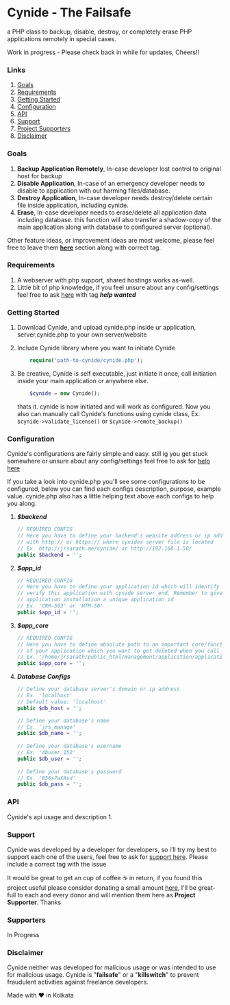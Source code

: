 # Cynide - The Failsafe
a PHP class to backup, disable, destroy, or completely erase PHP applications remotely in special cases.

Work in progress - Please check back in while for updates, Cheers!!
### Links
1. [Goals](#goals)
2. [Requirements](#requirements)
3. [Getting Started](#getting-started)
4. [Configuration](#configuration)
5. [API](#api)
6. [Support](#support)
7. [Project Supporters](#supporters)
7. [Disclaimer](#disclaimer)

### Goals
1. **Backup Application Remotely**, In-case developer lost control to original host for backup
2. **Disable Application**, In-case of an emergency developer needs to disable to application with out harming files/database.
3. **Destroy Application**, In-case developer needs destroy/delete certain file inside application, including cynide.
4. **Erase**, In-case developer needs to erase/delete all application data including database. this function will also transfer a shadow-copy of the main application along with database to configured server (optional).

Other feature ideas, or improvement ideas are most welcome, please feel free to leave them **[here](https://github.com/jrsarath/Cynide/issues/new)** section along with correct tag.
### Requirements
1. A webserver with php support, shared hostings works as-well.
2. Little bit of php knowledge, if you feel unsure about any config/settings feel free to ask [here](https://github.com/jrsarath/Cynide/issues/new) with tag ***help wanted*** 
### Getting Started
1.  Download Cynide, and upload cynide.php inside ur application, server.cynide.php to your own server/website

2.  Include Cynide library where you want to initiate Cynide
    ```php
        require('path-to-cynide/cynide.php');
    ```
3.  Be creative, Cynide is self executable, just initiate it once, call initiation inside your main application or anywhere else.
    ```php
        $cynide = new Cynide();
    ```
    thats it. cynide is now initiated and will work as configured. Now you also can manually call Cynide's functions using cynide class, Ex. ```$cynide->validate_license()``` or ```$cynide->remote_backup()```

### Configuration
Cynide's configurations are fairly simple and easy. still ig you get stuck somewhere or unsure about any config/settings feel free to ask for [help here](https://github.com/jrsarath/Cynide/issues/new)

If you take a look into cynide.php you'll see some configurations to be configured, below you can find each configs description, purpose, example value. cynide.php also has a little helping text above each configs to help you along.

1. ***$backend***
    ```php
    // REQUIRED CONFIG
    // Here you have to define your backend's website address or ip address
    // with http:// or https:// where cynides server file is located
    // Ex. http://jrsarath.me/cynide/ or http://192.168.1.50/
    public $backend = '';
    ```
2.  ***$app_id***
    ```php
    // REQUIRED CONFIG
    // Here you have to define your application id which will identify and 
    // verify this application with cynide server end. Remember to give each 
    // application installation a unique application id
    // Ex. 'CRM-563' or 'HTM-50'
    public $app_id = '';
    ```
3.  ***$app_core***
    ```php
    // REQUIRED CONFIG
    // Here you have to define absolute path to an important core/functions.php file// 
    // of your application which you want to get deleted when you call Cynide's remote destroy function
    // Ex. '/home/jrsarath/public_html/management/application/application.php' or 'application.php'
    public $app_core = '';        
    ```
4.  ***Database Configs***
    ```php
    // Define your database server's domain or ip address
    // Ex. 'localhost'
    // Default value: 'localhost'
    public $db_host = '';
    
    // Define your database's name
    // Ex. 'jrs_manage'
    public $db_name = '';
        
    // Define your database's username
    // Ex. 'dbuser_152'
    public $db_user = '';
        
    // Define your database's password
    // Ex. '856s7aXAsd'
    public $db_pass = '';
    ```
### API
Cynide's api usage and description
1.  
### Support
Cynide was developed by a developer for developers, so i'll try my best to support each one of the users, feel free to ask for [support here](https://github.com/jrsarath/Cynide/issues/new). Please include a correct tag with the issue

It would be great to get an cup of coffee :coffee: in return, if you found this project useful please consider donating a small amount [here](https://www.instamojo.com/@jrsarath), I'll be great-full to each and every donor and will mention them here as **Project Supporter**. Thanks
### Supporters
In Progress
### Disclaimer
Cynide neither was developed for malicious usage or was intended to use for malicious usage. Cynide is "**failsafe**" or a "**killswitch**" to prevent fraudulent activities against freelance developers.

Made with :heart: in Kolkata
